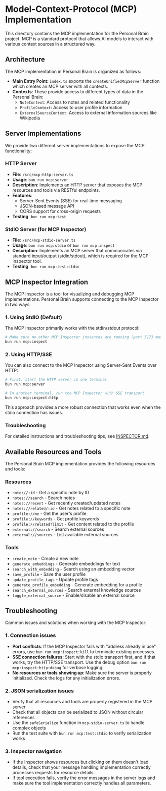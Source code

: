 # Model-Context-Protocol (MCP) Implementation

This directory contains the MCP implementation for the Personal Brain project. MCP is a standard protocol that allows AI models to interact with various context sources in a structured way.

## Architecture

The MCP implementation in Personal Brain is organized as follows:

- **Main Entry Point**: `index.ts` exports the `createUnifiedMcpServer` function which creates an MCP server with all contexts.
- **Contexts**: These provide access to different types of data in the Personal Brain:
  - `NoteContext`: Access to notes and related functionality
  - `ProfileContext`: Access to user profile information
  - `ExternalSourceContext`: Access to external information sources like Wikipedia

## Server Implementations

We provide two different server implementations to expose the MCP functionality:

### HTTP Server

- **File**: `/src/mcp-http-server.ts`
- **Usage**: `bun run mcp:server`
- **Description**: Implements an HTTP server that exposes the MCP resources and tools via RESTful endpoints.
- **Features**: 
  - Server-Sent Events (SSE) for real-time messaging
  - JSON-based message API
  - CORS support for cross-origin requests
- **Testing**: `bun run mcp:test`

### StdIO Server (for MCP Inspector)

- **File**: `/src/mcp-stdio-server.ts`
- **Usage**: `bun run mcp:stdio` or `bun run mcp:inspect`
- **Description**: Implements an MCP server that communicates via standard input/output (stdin/stdout), which is required for the MCP Inspector tool.
- **Testing**: `bun run mcp:test:stdio`

## MCP Inspector Integration

The MCP Inspector is a tool for visualizing and debugging MCP implementations. Personal Brain supports connecting to the MCP Inspector in two ways:

### 1. Using StdIO (Default)

The MCP Inspector primarily works with the stdin/stdout protocol:

```bash
# Make sure no other MCP Inspector instances are running (port 5173 must be available)
bun run mcp:inspect
```

### 2. Using HTTP/SSE

You can also connect to the MCP Inspector using Server-Sent Events over HTTP:

```bash
# First, start the HTTP server in one terminal
bun run mcp:server

# In another terminal, run the MCP Inspector with SSE transport
bun run mcp:inspect:http
```

This approach provides a more robust connection that works even when the stdio connection has issues.

### Troubleshooting

For detailed instructions and troubleshooting tips, see [INSPECTOR.md](INSPECTOR.md).

## Available Resources and Tools

The Personal Brain MCP implementation provides the following resources and tools:

### Resources

- `note://:id` - Get a specific note by ID
- `notes://search` - Search notes
- `notes://recent` - Get recently created/updated notes
- `notes://related/:id` - Get notes related to a specific note
- `profile://me` - Get the user's profile
- `profile://keywords` - Get profile keywords
- `profile://related?limit` - Get content related to the profile
- `external://search` - Search external sources
- `external://sources` - List available external sources

### Tools

- `create_note` - Create a new note
- `generate_embeddings` - Generate embeddings for text
- `search_with_embedding` - Search using an embedding vector
- `save_profile` - Save the user profile
- `update_profile_tags` - Update profile tags
- `generate_profile_embedding` - Generate embedding for a profile
- `search_external_sources` - Search external knowledge sources
- `toggle_external_source` - Enable/disable an external source


## Troubleshooting

Common issues and solutions when working with the MCP Inspector:

### 1. Connection issues

- **Port conflicts**: If the MCP Inspector fails with "address already in use" errors, use `bun run mcp:inspect:kill` to terminate existing processes.
- **SSE connection failures**: Start with the stdio transport first, and if that works, try the HTTP/SSE transport. Use the debug option `bun run mcp:inspect:http:debug` for verbose logging.
- **No resources or tools showing up**: Make sure the server is properly initialized. Check the logs for any initialization errors.

### 2. JSON serialization issues

- Verify that all resources and tools are properly registered in the MCP server
- Check that all objects can be serialized to JSON without circular references
- Use the `safeSerialize` function in `mcp-stdio-server.ts` to handle complex objects
- Run the test suite with `bun run mcp:test:stdio` to verify serialization works

### 3. Inspector navigation

- If the Inspector shows resources but clicking on them doesn't load details, check that your message handling implementation correctly processes requests for resource details.
- If tool execution fails, verify the error messages in the server logs and make sure the tool implementation correctly handles all parameters.

